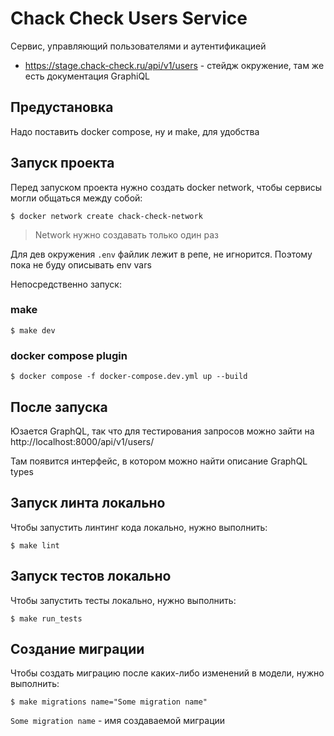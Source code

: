 # Chack Check Users Service

Сервис, управляющий пользователями и аутентификацией

- https://stage.chack-check.ru/api/v1/users - стейдж окружение, там же есть документация GraphiQL

## Предустановка

Надо поставить docker compose, ну и make, для удобства

## Запуск проекта

Перед запуском проекта нужно создать docker network, чтобы сервисы могли общаться между собой:

```
$ docker network create chack-check-network
```

> Network нужно создавать только один раз

Для дев окружения `.env` файлик лежит в репе, не игнорится. Поэтому пока не буду описывать env vars

Непосредственно запуск:

### make

```
$ make dev
```

### docker compose plugin

```
$ docker compose -f docker-compose.dev.yml up --build
```

## После запуска

Юзается GraphQL, так что для тестирования запросов можно зайти на http://localhost:8000/api/v1/users/

Там появится интерфейс, в котором можно найти описание GraphQL types

## Запуск линта локально

Чтобы запустить линтинг кода локально, нужно выполнить:

```
$ make lint
```

## Запуск тестов локально

Чтобы запустить тесты локально, нужно выполнить:

```
$ make run_tests
```

## Создание миграции

Чтобы создать миграцию после каких-либо изменений в модели, нужно выполнить:

```
$ make migrations name="Some migration name"
```

`Some migration name` - имя создаваемой миграции
